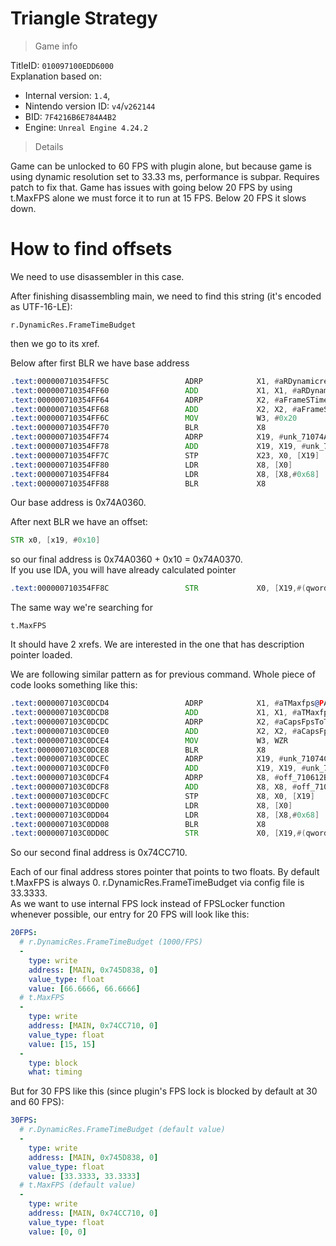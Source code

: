 # Triangle Strategy

> Game info

TitleID: `010097100EDD6000`<br>
Explanation based on:
- Internal version: `1.4`, 
- Nintendo version ID: `v4`/`v262144`
- BID: `7F4216B6E784A4B2`
- Engine: `Unreal Engine 4.24.2`

> Details

Game can be unlocked to 60 FPS with plugin alone, but because game is using dynamic resolution set to 33.33 ms, performance is subpar. Requires patch to fix that.
Game has issues with going below 20 FPS by using t.MaxFPS alone we must force it to run at 15 FPS. Below 20 FPS it slows down.

# How to find offsets

We need to use disassembler in this case.

After finishing disassembling main, we need to find this string (it's encoded as UTF-16-LE):
```
r.DynamicRes.FrameTimeBudget
```

then we go to its xref.

Below after first BLR we have base address
```asm
.text:000000710354FF5C                 ADRP            X1, #aRDynamicresFra@PAGE
.text:000000710354FF60                 ADD             X1, X1, #aRDynamicresFra@PAGEOFF ; "r.DynamicRes.FrameTimeBudget"
.text:000000710354FF64                 ADRP            X2, #aFrameSTimeBudg@PAGE
.text:000000710354FF68                 ADD             X2, X2, #aFrameSTimeBudg@PAGEOFF ; "Frame's time budget in milliseconds."
.text:000000710354FF6C                 MOV             W3, #0x20
.text:000000710354FF70                 BLR             X8
.text:000000710354FF74                 ADRP            X19, #unk_71074A0360@PAGE
.text:000000710354FF78                 ADD             X19, X19, #unk_71074A0360@PAGEOFF
.text:000000710354FF7C                 STP             X23, X0, [X19]
.text:000000710354FF80                 LDR             X8, [X0]
.text:000000710354FF84                 LDR             X8, [X8,#0x68]
.text:000000710354FF88                 BLR             X8
```

Our base address is 0x74A0360.

After next BLR we have an offset:
```asm
STR x0, [x19, #0x10]
```
so our final address is 0x74A0360 + 0x10 = 0x74A0370.<br>
If you use IDA, you will have already calculated pointer
```asm
.text:000000710354FF8C                 STR             X0, [X19,#(qword_71074A0370 - 0x71074A0360)]
```

The same way we're searching for 
```
t.MaxFPS
```
It should have 2 xrefs. We are interested in the one that has description pointer loaded.

We are following similar pattern as for previous command. Whole piece of code looks something like this:
```asm
.text:0000007103C0DCD4                 ADRP            X1, #aTMaxfps@PAGE
.text:0000007103C0DCD8                 ADD             X1, X1, #aTMaxfps@PAGEOFF ; "t.MaxFPS"
.text:0000007103C0DCDC                 ADRP            X2, #aCapsFpsToTheGi@PAGE
.text:0000007103C0DCE0                 ADD             X2, X2, #aCapsFpsToTheGi@PAGEOFF ; "Caps FPS to the given value.  Set to <="...
.text:0000007103C0DCE4                 MOV             W3, WZR
.text:0000007103C0DCE8                 BLR             X8
.text:0000007103C0DCEC                 ADRP            X19, #unk_71074CC700@PAGE
.text:0000007103C0DCF0                 ADD             X19, X19, #unk_71074CC700@PAGEOFF
.text:0000007103C0DCF4                 ADRP            X8, #off_710612B800@PAGE
.text:0000007103C0DCF8                 ADD             X8, X8, #off_710612B800@PAGEOFF
.text:0000007103C0DCFC                 STP             X8, X0, [X19]
.text:0000007103C0DD00                 LDR             X8, [X0]
.text:0000007103C0DD04                 LDR             X8, [X8,#0x68]
.text:0000007103C0DD08                 BLR             X8
.text:0000007103C0DD0C                 STR             X0, [X19,#(qword_71074CC710 - 0x71074CC700)]
```
So our second final address is 0x74CC710.

Each of our final address stores pointer that points to two floats. By default t.MaxFPS is always 0. r.DynamicRes.FrameTimeBudget via config file is 33.3333.<br>
As we want to use internal FPS lock instead of FPSLocker function whenever possible, our entry for 20 FPS will look like this:
```yaml
20FPS:
  # r.DynamicRes.FrameTimeBudget (1000/FPS)
  -
    type: write
    address: [MAIN, 0x745D838, 0]
    value_type: float
    value: [66.6666, 66.6666]
  # t.MaxFPS
  -
    type: write
    address: [MAIN, 0x74CC710, 0]
    value_type: float
    value: [15, 15]
  -
    type: block
    what: timing

```
But for 30 FPS like this (since plugin's FPS lock is blocked by default at 30 and 60 FPS):
```yaml
30FPS:
  # r.DynamicRes.FrameTimeBudget (default value)
  -
    type: write
    address: [MAIN, 0x745D838, 0]
    value_type: float
    value: [33.3333, 33.3333]
  # t.MaxFPS (default value)
  -
    type: write
    address: [MAIN, 0x74CC710, 0]
    value_type: float
    value: [0, 0]

```
